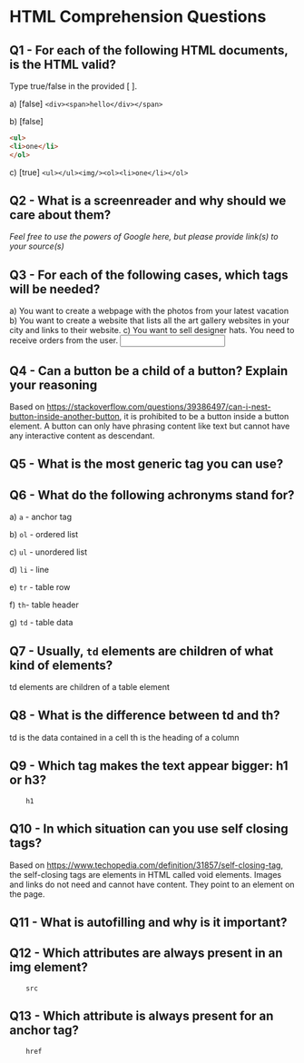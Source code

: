 # HTML Comprehension Questions

## Q1 - For each of the following HTML documents, is the HTML valid?

Type true/false in the provided [ ].

a) [false] `<div><span>hello</div></span>`

b) [false]

```html
<ul>
<li>one</li>
</ol>
```

c) [true] `<ul></ul><img/><ol><li>one</li></ol>`

## Q2 - What is a screenreader and why should we care about them?

_Feel free to use the powers of Google here, but please provide link(s) to your source(s)_

## Q3 - For each of the following cases, which tags will be needed?

a) You want to create a webpage with the photos from your latest vacation
<img>
b) You want to create a website that lists all the art gallery websites in your city and links to their website.
<a>
c) You want to sell designer hats. You need to receive orders from the user.
<input>

## Q4 - Can a button be a child of a button? Explain your reasoning

Based on https://stackoverflow.com/questions/39386497/can-i-nest-button-inside-another-button, it is prohibited to be a button inside a button element. A button can only have phrasing content like text but cannot have any interactive content as descendant.

## Q5 - What is the most generic tag you can use?

## Q6 - What do the following achronyms stand for?

a) `a` - anchor tag

b) `ol` - ordered list

c) `ul` - unordered list

d) `li` - line

e) `tr` - table row

f) `th`- table header

g) `td` - table data

## Q7 - Usually, `td` elements are children of what kind of elements?

td elements are children of a table element

## Q8 - What is the difference between td and th?

td is the data contained in a cell
th is the heading of a column

## Q9 - Which tag makes the text appear bigger: h1 or h3?

        h1

## Q10 - In which situation can you use self closing tags?

Based on https://www.techopedia.com/definition/31857/self-closing-tag, the self-closing tags are elements in HTML called void elements. Images and links do not need and cannot have content. They point to an element on the page.

## Q11 - What is autofilling and why is it important?

## Q12 - Which attributes are always present in an img element?

        src

## Q13 - Which attribute is always present for an anchor tag?

        href
